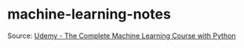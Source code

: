# machine-learning-notes

Source: [Udemy - The Complete Machine Learning Course with Python](https://www.udemy.com/machine-learning-course-with-python/)
